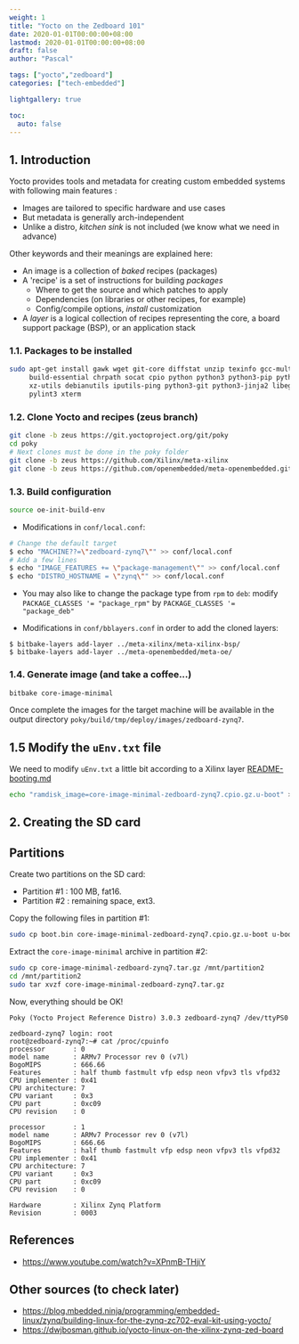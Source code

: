 ```yaml
---
weight: 1
title: "Yocto on the Zedboard 101"
date: 2020-01-01T00:00:00+08:00
lastmod: 2020-01-01T00:00:00+08:00
draft: false
author: "Pascal"

tags: ["yocto","zedboard"]
categories: ["tech-embedded"]

lightgallery: true

toc:
  auto: false
---
```


## 1. Introduction
Yocto provides tools and metadata for creating custom embedded systems with following main features :

- Images are tailored to specific hardware and use cases
- But metadata is generally arch-independent
- Unlike a distro, *kitchen sink* is not included (we know what we need in advance)

Other keywords and their meanings are explained here:

- An image is a collection of *baked* recipes (packages)
- A 'recipe' is a set of instructions for building *packages*
  - Where to get the source and which patches to apply
  - Dependencies (on libraries or other recipes, for example)
  - Config/compile options, *install* customization
- A *layer* is a logical collection of recipes representing the core, a board support package (BSP), or an application stack

### 1.1. Packages to be installed
```bash
sudo apt-get install gawk wget git-core diffstat unzip texinfo gcc-multilib \
     build-essential chrpath socat cpio python python3 python3-pip python3-pexpect \
     xz-utils debianutils iputils-ping python3-git python3-jinja2 libegl1-mesa libsdl1.2-dev \
     pylint3 xterm
```

### 1.2. Clone Yocto and recipes (zeus branch)
```bash
git clone -b zeus https://git.yoctoproject.org/git/poky
cd poky
# Next clones must be done in the poky folder
git clone -b zeus https://github.com/Xilinx/meta-xilinx
git clone -b zeus https://github.com/openembedded/meta-openembedded.git
```

### 1.3. Build configuration
```bash
source oe-init-build-env
```
- Modifications in `conf/local.conf`:

```bash
# Change the default target
$ echo "MACHINE??=\"zedboard-zynq7\"" >> conf/local.conf
# Add a few lines
$ echo "IMAGE_FEATURES += \"package-management\"" >> conf/local.conf
$ echo "DISTRO_HOSTNAME = \"zynq\"" >> conf/local.conf
```

- You may also like to change the package type from `rpm` to `deb`: modify `PACKAGE_CLASSES '= "package_rpm"` by `PACKAGE_CLASSES '= "package_deb"`

- Modifications in `conf/bblayers.conf` in order to add the cloned layers:
```
$ bitbake-layers add-layer ../meta-xilinx/meta-xilinx-bsp/
$ bitbake-layers add-layer ../meta-openembedded/meta-oe/
```
### 1.4. Generate image (and take a coffee...)
```bash
bitbake core-image-minimal
```
Once complete the images for the target machine will be available in the output directory `poky/build/tmp/deploy/images/zedboard-zynq7`.

## 1.5 Modify the `uEnv.txt` file

We need to modify `uEnv.txt` a little bit according to a Xilinx layer [README-booting.md](https://github.com/Xilinx/meta-xilinx/blob/master/meta-xilinx-bsp/README.booting.md#preparing-sdmmc)

```bash
echo "ramdisk_image=core-image-minimal-zedboard-zynq7.cpio.gz.u-boot" > tmp/deploy/images/zedboard-zynq7/uEnv.txt
```

## 2. Creating the SD card

## Partitions

Create two partitions on the SD card:

- Partition #1 : 100 MB, fat16.
- Partition #2 : remaining space, ext3.

Copy the following files in partition #1:

```bash
sudo cp boot.bin core-image-minimal-zedboard-zynq7.cpio.gz.u-boot u-boot.img uEnv.txt uImage zynq-zed.dtb /mnt/partition1
```

Extract the `core-image-minimal` archive in partition #2:

```bash
sudo cp core-image-minimal-zedboard-zynq7.tar.gz /mnt/partition2
cd /mnt/partition2
sudo tar xvzf core-image-minimal-zedboard-zynq7.tar.gz 
```

Now, everything should be OK!

```
Poky (Yocto Project Reference Distro) 3.0.3 zedboard-zynq7 /dev/ttyPS0

zedboard-zynq7 login: root
root@zedboard-zynq7:~# cat /proc/cpuinfo 
processor       : 0
model name      : ARMv7 Processor rev 0 (v7l)
BogoMIPS        : 666.66
Features        : half thumb fastmult vfp edsp neon vfpv3 tls vfpd32 
CPU implementer : 0x41
CPU architecture: 7
CPU variant     : 0x3
CPU part        : 0xc09
CPU revision    : 0

processor       : 1
model name      : ARMv7 Processor rev 0 (v7l)
BogoMIPS        : 666.66
Features        : half thumb fastmult vfp edsp neon vfpv3 tls vfpd32 
CPU implementer : 0x41
CPU architecture: 7
CPU variant     : 0x3
CPU part        : 0xc09
CPU revision    : 0

Hardware        : Xilinx Zynq Platform
Revision        : 0003
```

## References
- https://www.youtube.com/watch?v=XPnmB-THjiY

## Other sources (to check later)
- https://blog.mbedded.ninja/programming/embedded-linux/zynq/building-linux-for-the-zynq-zc702-eval-kit-using-yocto/
- https://dwjbosman.github.io/yocto-linux-on-the-xilinx-zynq-zed-board

